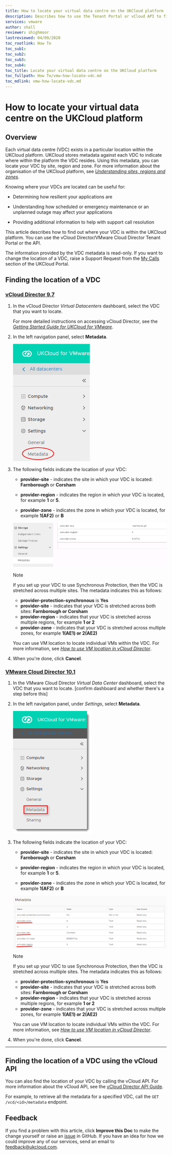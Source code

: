 ```yaml
---
title: How to locate your virtual data centre on the UKCloud platform
description: Describes how to use the Tenant Portal or vCloud API to find out where your VDC is located within the UKCloud platform
services: vmware
author: shall
reviewer: shighmoor
lastreviewed: 04/09/2020
toc_rootlink: How To
toc_sub1: 
toc_sub2:
toc_sub3:
toc_sub4:
toc_title: Locate your virtual data centre on the UKCloud platform
toc_fullpath: How To/vmw-how-locate-vdc.md
toc_mdlink: vmw-how-locate-vdc.md
---
```


# How to locate your virtual data centre on the UKCloud platform

## Overview

Each virtual data centre (VDC) exists in a particular location within the UKCloud platform. UKCloud stores metadata against each VDC to indicate where within the platform the VDC resides. Using this metadata, you can locate your VDC by site, region and zone. For more information about the organisation of the UKCloud platform, see [*Understanding sites, regions and zones*](../other/other-ref-sites-regions-zones.md).

Knowing where your VDCs are located can be useful for:

- Determining how resilient your applications are

- Understanding how scheduled or emergency maintenance or an unplanned outage may affect your applications

- Providing additional information to help with support call resolution

This article describes how to find out where your VDC is within the UKCloud platform. You can use the vCloud Director/VMware Cloud Director Tenant Portal or the API.

The information provided by the VDC metadata is read-only. If you want to change the location of a VDC, raise a Support Request from the [My Calls](https://portal.skyscapecloud.com/support/ivanti) section of the UKCloud Portal.

## Finding the location of a VDC

### [vCloud Director 9.7](#tab/tabid-a)

1. In the vCloud Director *Virtual Datacenters* dashboard, select the VDC that you want to locate.

    For more detailed instructions on accessing vCloud Director, see the [*Getting Started Guide for UKCloud for VMware*](vmw-gs.md).

2. In the left navigation panel, select **Metadata**.

    ![VDC Metadata menu option](images/vmw-vcd-mnu-vdc-metadata.png)

3. The following fields indicate the location of your VDC:

    - **provider-site** - indicates the site in which your VDC is located: **Farnborough** or **Corsham**

    - **provider-region** - indicates the region in which your VDC is located, for example **1** or **5**.

    - **provider-zone** - indicates the zone in which your VDC is located, for example **1(AF2)** or **B**

    ![VDC location metadata](images/vmw-vcd-vdc-location-metadata.png)

    > [!NOTE]
    > If you set up your VDC to use Synchronous Protection, then the VDC is stretched across multiple sites. The metadata indicates this as follows:
    >
    > - **provider-protection-synchronous** is **Yes**
    > - **provider-site** - indicates that your VDC is stretched across both sites: **Farnborough or Corsham**
    > - **provider-region** - indicates that your VDC is stretched across multiple regions, for example **1 or 2**
    > - **provider-zone** - indicates that your VDC is stretched across multiple zones, for example **1(AE1) or 2(AE2)**

    You can use VM location to locate individual VMs within the VDC. For more information, see [*How to use VM location in vCloud Director*](vmw-how-use-vm-location.md).

4. When you're done, click **Cancel**.

### [VMware Cloud Director 10.1](#tab/tabid-b)

1. In the VMware Cloud Director *Virtual Data Center* dashboard, select the VDC that you want to locate. [confirm dashboard and whether there's a step before this]

2. In the left navigation panel, under *Settings*, select **Metadata**.

    ![VDC Metadata menu option](images/vmw-vcd10.1-mnu-vdc-metadata.png)

3. The following fields indicate the location of your VDC:

    - **provider-site** - indicates the site in which your VDC is located: **Farnborough** or **Corsham**

    - **provider-region** - indicates the region in which your VDC is located, for example **1** or **5**.

    - **provider-zone** - indicates the zone in which your VDC is located, for example **1(AF2)** or **B**

    ![VDC location metadata](images/vmw-vcd10.1-vdc-location-metadata.png)

    > [!NOTE]
    > If you set up your VDC to use Synchronous Protection, then the VDC is stretched across multiple sites. The metadata indicates this as follows:
    >
    > - **provider-protection-synchronous** is **Yes**
    > - **provider-site** - indicates that your VDC is stretched across both sites: **Farnborough or Corsham**
    > - **provider-region** - indicates that your VDC is stretched across multiple regions, for example **1 or 2**
    > - **provider-zone** - indicates that your VDC is stretched across multiple zones, for example **1(AE1) or 2(AE2)**

    You can use VM location to locate individual VMs within the VDC. For more information, see [*How to use VM location in vCloud Director*](vmw-how-use-vm-location.md).

4. When you're done, click **Cancel**.

***

## Finding the location of a VDC using the vCloud API

You can also find the location of your VDC by calling the vCloud API. For more information about the vCloud API, see the [vCloud Director API Guide](https://code.vmware.com/apis/553/vcloud-director).

For example, to retrieve all the metadata for a specified VDC, call the `GET /vcd/<id>/metadata` endpoint.

## Feedback

If you find a problem with this article, click **Improve this Doc** to make the change yourself or raise an [issue](https://github.com/UKCloud/documentation/issues) in GitHub. If you have an idea for how we could improve any of our services, send an email to <feedback@ukcloud.com>.
